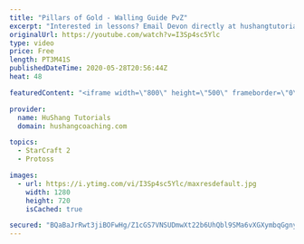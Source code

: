 ```yaml
---
title: "Pillars of Gold - Walling Guide PvZ"
excerpt: "Interested in lessons? Email Devon directly at hushangtutorials@outlook.com ------------------------------------------------------------------------------------------------------- Want to support HuShang Tutorials directly? Patreon is a website where you can contribute a monthly donation that will help"
originalUrl: https://youtube.com/watch?v=I3Sp4sc5Ylc
type: video
price: Free
length: PT3M41S
publishedDateTime: 2020-05-28T20:56:44Z
heat: 48

featuredContent: "<iframe width=\"800\" height=\"500\" frameborder=\"0\" src=\"https://www.youtube.com/embed/I3Sp4sc5Ylc\" allow=\"accelerometer; autoplay; encrypted-media; gyroscope; picture-in-picture\" allowfullscreen></iframe>"

provider:
  name: HuShang Tutorials
  domain: hushangcoaching.com

topics:
  - StarCraft 2
  - Protoss

images:
  - url: https://i.ytimg.com/vi/I3Sp4sc5Ylc/maxresdefault.jpg
    width: 1280
    height: 720
    isCached: true

secured: "BQaBaJrRwt3jiBOFwHg/Z1cGS7VNSUDmwXt22b6UhQbl9SMa6vXGXymbqGgnyngvAMTPOmnEye4PXG7TWjZtLi9sxsxw0jl829zz6jM8N3olIQ1x2QBa889ht30F7UBaYLt9YttexXrRz+LBPjeznlqHZI8S0NldpSA8lr7BlSYuIG9hY3AZKmxDaI+9pwhAzufz1gmKAhdx0rFhV3YADXvfn+fG6xoh1MrnstVMQrMjv8VXLg9jQK+NKBgQuMgLCOkPpn/BuNPXkyGa/ySgbzxnVnbkqnOMRXy/Z4925jzaQXatMksYQ8ZmgltaYaPvpZng02vEp2qVG6JQ6gbYNFFrfjCNoQW0KMOds3vhcS//HLrEjyf0Z2hSKmpy5CtJQf1njga9hyqVjyU4F661j2+PyA7T+2m2bMQpdqeaXp0=;XzukId7PzCNlq08LUWkLfg=="
---
```


